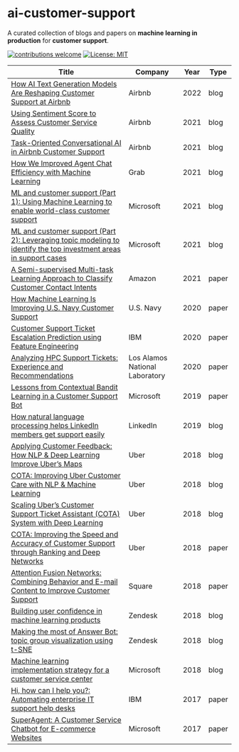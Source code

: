 # ai-customer-support

A curated collection of blogs and papers on **machine learning in production** for **customer support**.

[![contributions welcome](https://img.shields.io/badge/contributions-welcome-brightgreen.svg?style=flat)](./CONTRIBUTING.md) [![License: MIT](https://img.shields.io/badge/License-MIT-yellow.svg)](https://opensource.org/licenses/MIT)

Title | Company | Year | Type
------|---------|------|-----
[How AI Text Generation Models Are Reshaping Customer Support at Airbnb](https://medium.com/airbnb-engineering/how-ai-text-generation-models-are-reshaping-customer-support-at-airbnb-a851db0b4fa3) | Airbnb | 2022 | blog
[Using Sentiment Score to Assess Customer Service Quality](https://medium.com/airbnb-engineering/using-sentiment-score-to-assess-customer-service-quality-43434dbe199b) | Airbnb | 2021 | blog
[Task-Oriented Conversational AI in Airbnb Customer Support](https://medium.com/airbnb-engineering/task-oriented-conversational-ai-in-airbnb-customer-support-5ebf49169eaa) | Airbnb | 2021 | blog
[How We Improved Agent Chat Efficiency with Machine Learning](https://engineering.grab.com/how-we-improved-agent-chat-efficiency-with-ml) | Grab |2021 | blog
[ML and customer support (Part 1): Using Machine Learning to enable world-class customer support](https://medium.com/data-science-at-microsoft/ml-and-customer-support-part-1-using-machine-learning-to-enable-world-class-customer-support-c90b3b02f6a3) | Microsoft | 2021 | blog
[ML and customer support (Part 2): Leveraging topic modeling to identify the top investment areas in support cases](https://medium.com/data-science-at-microsoft/ml-and-customer-support-part-2-leveraging-topic-modeling-to-identify-the-top-investment-areas-in-f0348382c251) | Microsoft | 2021 | blog
[A Semi-supervised Multi-task Learning Approach to Classify Customer Contact Intents](https://arxiv.org/abs/2106.07381) | Amazon | 2021 | paper
[How Machine Learning Is Improving U.S. Navy Customer Support](https://ojs.aaai.org/index.php/AAAI/article/view/7023) | U.S. Navy | 2020 | paper
[Customer Support Ticket Escalation Prediction using Feature Engineering](https://arxiv.org/abs/2010.06145) | IBM | 2020 | paper
[Analyzing HPC Support Tickets: Experience and Recommendations](https://arxiv.org/abs/2010.04321) | Los Alamos National Laboratory | 2020 | paper
[Lessons from Contextual Bandit Learning in a Customer Support Bot](https://arxiv.org/abs/1905.02219) | Microsoft | 2019 | paper
[How natural language processing helps LinkedIn members get support easily](https://engineering.linkedin.com/blog/2019/04/how-natural-language-processing-help-support) | LinkedIn | 2019 | blog
[Applying Customer Feedback: How NLP & Deep Learning Improve Uber’s Maps](https://eng.uber.com/nlp-deep-learning-uber-maps/) | Uber | 2018 | blog
[COTA: Improving Uber Customer Care with NLP & Machine Learning](https://eng.uber.com/cota/) | Uber | 2018 | blog
[Scaling Uber’s Customer Support Ticket Assistant (COTA) System with Deep Learning](https://eng.uber.com/cota-v2/) | Uber | 2018 | blog
[COTA: Improving the Speed and Accuracy of Customer Support through Ranking and Deep Networks](https://arxiv.org/abs/1807.01337) | Uber | 2018 | paper
[Attention Fusion Networks: Combining Behavior and E-mail Content to Improve Customer Support](https://arxiv.org/abs/1811.03169) | Square | 2018 | paper
[Building user confidence in machine learning products](https://medium.com/zendesk-engineering/building-user-confidence-in-machine-learning-products-9b342d4b31c6) | Zendesk | 2018 | blog
[Making the most of Answer Bot: topic group visualization using t-SNE](https://medium.com/zendesk-engineering/making-the-most-of-answer-bot-topic-group-visualization-using-t-sne-fc5ea5bf5f34) | Zendesk | 2018 | blog
[Machine learning implementation strategy for a customer service center](https://cloudblogs.microsoft.com/dynamics365/bdm/2018/02/07/machine-learning-implementation-strategy-for-a-customer-service-center/) | Microsoft | 2018 | blog
[Hi, how can I help you?: Automating enterprise IT support help desks](https://arxiv.org/abs/1711.02012) | IBM | 2017 | paper
[SuperAgent: A Customer Service Chatbot for E-commerce Websites](https://aclanthology.org/P17-4017.pdf) | Microsoft | 2017 | paper
